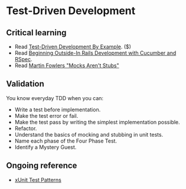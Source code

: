 Test-Driven Development
=======================

Critical learning
-----------------

* Read [Test-Driven Development By Example](http://www.amazon.com/Test-Driven-Development-By-Example/dp/0321146530). ($)
* Read [Beginning Outside-In Rails Development with Cucumber and RSpec](http://blog.carbonfive.com/2012/02/14/beginning-outside-in-rails-development-with-cucumber-and-rspec/).
* Read [Martin Fowlers "Mocks Aren't Stubs"](http://martinfowler.com/articles/mocksArentStubs.html)

Validation
----------

You know everyday TDD when you can:

* Write a test before implementation.
* Make the test error or fail.
* Make the test pass by writing the simplest implementation possible.
* Refactor.
* Understand the basics of mocking and stubbing in unit tests.
* Name each phase of the Four Phase Test.
* Identify a Mystery Guest.

Ongoing reference
-----------------

* [xUnit Test Patterns](http://xunitpatterns.com)
